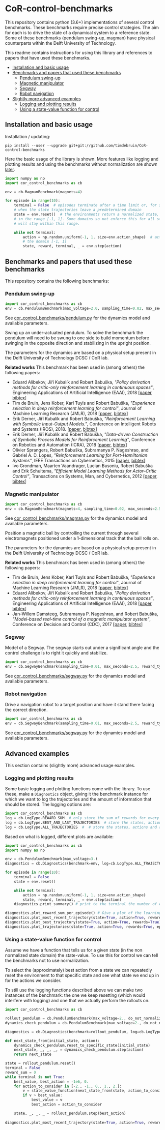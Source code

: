 # CoR-control-benchmarks
This repository contains python (3.6+) implementations of several control benchmarks. 
These benchmarks require precise control strategies. 
The aim for each is to drive the state of a dynamical system to a reference state. 
Some of these benchmarks (pendulum swing-up, magman) have physical counterparts within the Delft University of Technology.

This readme contains instructions for using this library and references to papers that have used these benchmarks. 

- [Installation and basic usage](#installation-and-basic-usage)
- [Benchmarks and papers that used these benchmarks](#benchmarks-and-papers-that-used-these-benchmarks)
    - [Pendulum swing-up](#pendulum-swing-up)
    - [Magnetic manipulator](#magnetic-manipulator)
    - [Segway](#segway)
    - [Robot navigation](#robot-navigation)
- [Slightly more advanced examples](#advanced-examples)
    - [Logging and plotting results](#logging-and-plotting-results)
    - [Using a state-value function for control](#using-a-state-value-function-for-control)

## Installation and basic usage
Installation / updating:

`pip install --user --upgrade git+git://github.com/timdebruin/CoR-control-benchmarks`

Here the basic usage of the library is shown. More features like logging and plotting results and
using the benchmarks without normalization are shown [later](#advanced-examples).  

```python
import numpy as np
import cor_control_benchmarks as cb

env = cb.MagmanBenchmark(magnets=4)

for episode in range(10):
    terminal = False  # episodes terminate after a time limit or, for some benchmarks, 
    # when the state trajectories leave a predetermined domain
    state = env.reset()  # the environments return a normalized state, with all components 
    # in the range [-1, 1]. Some domains so not enforce this for all state components, but good policies 
    # will stay within this range.

    while not terminal:
        action = np.random.uniform(-1, 1, size=env.action_shape)  # actions should also be normalized in 
        # the domain [-1, 1]  
        state, reward, terminal, _ = env.step(action)
```

## Benchmarks and papers that used these benchmarks
This repository contains the following benchmarks:

### Pendulum swing-up
```python
import cor_control_benchmarks as cb
env = cb.PendulumBenchmark(max_voltage=2.0, sampling_time=0.02, max_seconds=2.5, reward_type=cb.RewardType.QUADRATIC)
```
See [cor_control_benchmarks/pendulum.py](cor_control_benchmarks/pendulum.py) for the dynamics model and available parameters. 

Swing up an under-actuated pendulum. 
To solve the benchmark the pendulum will need to be swung to one side to build momentum before swinging in the opposite 
direction and stabilizing in the upright position.

The parameters for the dynamics are based on a physical setup present in the Delft University of Technology
DCSC / CoR lab.

**Related works**
This benchmark has been used in (among others) the following papers:

- Eduard Alibekov, Jiří Kubalík and Robert Babuška, *"Policy derivation methods for critic-only reinforcement learning in continuous spaces"*, Engineering Applications of Artificial Intelligence (EAAI), 2018 [[paper](https://www.sciencedirect.com/science/article/pii/S0952197617302993), [bibtex](doc/bib/alibekov18-eaai.bib)]
- Tim de Bruin, Jens Kober, Karl Tuyls and Robert Babuška, *"Experience selection in deep reinforcement learning for control"*, Journal of Machine Learning Research (JMLR), 2018 [[paper](http://jmlr.org/papers/v19/17-131.html), [bibtex](doc/bib/debruin2018jmlr.bib)]
- Erik Derner, Jiří Kubalík and Robert Babuška, *"Reinforcement Learning with Symbolic Input-Output Models."*, Conference on Intelligent Robots and Systems (IROS), 2018. [[paper](https://ieeexplore.ieee.org/abstract/document/8593881), [bibtex](doc/bib/derner2018reinforcement.bib)]
- Erik Derner, Jiří Kubalík and Robert Babuška, *"Data-driven Construction of Symbolic Process Models for Reinforcement Learning"*, Conference on Robotics and Automation (ICRA), 2018 [[paper](https://ieeexplore.ieee.org/abstract/document/8461182), [bibtex](doc/bib/derner18icra.bib)]
- Olivier Sprangers, Robert Babuška, Subramanya P. Nageshrao, and Gabriel A. D. Lopes, *"Reinforcement Learning for Port-Hamiltonian Systems"*, IEEE Transactions on Cybernetics, 2015 [[paper](https://ieeexplore.ieee.org/document/6883207), [bibtex](doc/bib/olivier15.bib)]
- Ivo Grondman, Maarten Vaandrager, Lucian Busoniu, Robert Babuška and Erik Schuitema, *"Efficient Model Learning Methods for Actor–Critic Control"*,  Transactions on Systems, Man, and Cybernetics, 2012 [[paper](https://ieeexplore.ieee.org/abstract/document/6096441), [bibtex](doc/bib/grondman12smc.bib)]

### Magnetic manipulator
```python
import cor_control_benchmarks as cb
env = cb.MagmanBenchmark(magnets=4, sampling_time=0.02, max_seconds=2.5, reward_type=cb.RewardType.QUADRATIC)
```
See [cor_control_benchmarks/magman.py](cor_control_benchmarks/magman.py) for the dynamics model and available parameters.

Position a magnetic ball by controlling the current through several electromagnets positioned under a
1-dimensional track that the ball rolls on.

The parameters for the dynamics are based on a physical setup present in the Delft University of Technology
DCSC / CoR lab.

**Related works**
This benchmark has been used in (among others) the following papers:
- Tim de Bruin, Jens Kober, Karl Tuyls and Robert Babuška, *"Experience selection in deep reinforcement learning for control"*, Journal of Machine Learning Research (JMLR), 2018 [[paper](http://jmlr.org/papers/v19/17-131.html), [bibtex](doc/bib/debruin2018jmlr.bib)]
- Eduard Alibekov, Jiří Kubalík and Robert Babuška, *"Policy derivation methods for critic-only reinforcement learning in continuous spaces"*, Engineering Applications of Artificial Intelligence (EAAI), 2018 [[paper](https://www.sciencedirect.com/science/article/pii/S0952197617302993), [bibtex](doc/bib/alibekov18-eaai.bib)]
- Jan-Willem Damsteeg, Subramanya P. Nageshrao, and Robert Babuška, *"Model-based real-time control of a magnetic manipulator system"*, Conference on Decision and Control (CDC), 2017 [[paper](https://ieeexplore.ieee.org/document/8264140), [bibtex](doc/bib/damsteeg17.bib)]

### Segway
Model of a Segway. The segway starts out under a significant angle and the control challenge is to right it
quickly and stabilize.

```python
import cor_control_benchmarks as cb
env = cb.SegwayBenchmark(sampling_time=0.01, max_seconds=2.5, reward_type=cb.RewardType.ABSOLUTE)
```
See [cor_control_benchmarks/segway.py](cor_control_benchmarks/segway.py) for the dynamics model and available parameters.

### Robot navigation
Drive a navigation robot to a target position and have it stand there facing the correct direction.

```python
import cor_control_benchmarks as cb
env = cb.SegwayBenchmark(sampling_time=0.01, max_seconds=2.5, reward_type=cb.RewardType.ABSOLUTE)
```
See [cor_control_benchmarks/segway.py](cor_control_benchmarks/segway.py) for the dynamics model and available parameters.


## Advanced examples
This section contains (slightly more) advanced usage examples.

### Logging and plotting results
Some basic logging and plotting functions come with the library. To use these, make a `Diagnostics` object, giving it the
benchmark instance for which we want to log the trajectories and the amount of information that should be stored. The logging options are:
```python
import cor_control_benchmarks as cb
log = cb.LogType.REWARD_SUM  # only store the sum of rewards for every episode
log = cb.LogType.BEST_AND_LAST_TRAJECTORIES  # store the states, actions and rewards at every time step of both the most recent and the best episode, as well as the sum of rewards for every episode 
log = cb.LogType.ALL_TRAJECTORIES  #  # store the states, actions and rewards at every time step of every episode
```
Based on what is logged, different plots are available:
```python
import cor_control_benchmarks as cb
import numpy as np

env = cb.PendulumBenchmark(max_voltage=3.)
diagnostics = cb.Diagnostics(benchmark=env, log=cb.LogType.ALL_TRAJECTORIES)

for episode in range(10):
    terminal = False  
    state = env.reset()  

    while not terminal:
        action = np.random.uniform(-1, 1, size=env.action_shape)  
        state, reward, terminal, _ = env.step(action)
    diagnostics.print_summary() # print to the terminal the number of episodes that have passed, the best reward sum so far and the most recent reward sum (works with all log types)

diagnostics.plot_reward_sum_per_episode() # Give a plot of the learning curve (works with all log types)
diagnostics.plot_most_recent_trajectory(state=True, action=True, rewards=True) # plot the states, actions and/or reward trajectories during the most recent episode (works with LogType.BEST_AND_LAST_TRAJECTORIES and LogType.ALL_TRAJECTORIES)
diagnostics.plot_best_trajectory(state=True, action=True, rewards=True) # plot the states, actions and/or reward trajectories during the episode with the highest reward sum so far (works with LogType.BEST_AND_LAST_TRAJECTORIES and LogType.ALL_TRAJECTORIES)
diagnostics.plot_trajectories(state=True, action=True, rewards=True, episode=3) # plot the states, actions and/or reward trajectories during a specific episode (works only with LogType.ALL_TRAJECTORIES)
```

### Using a state-value function for control
Assume we have a function that tells us for a given state (in the non normalized state domain) the state-value. To use this for control we can tell the benchmarks not to use normalization. 

To select the (approximately) best action from a state we can repeatedly reset the environment to that specific state and see what state we end up in for the actions we consider.

To still use the logging functions described above we can make two instances of the benchmark: the one we keep resetting (which would interfere with logging) and one that we actually perform the rollouts on.

````python
import cor_control_benchmarks as cb

rollout_pendulum = cb.PendulumBenchmark(max_voltage=2., do_not_normalize=True)
dynamics_check_pendulum = cb.PendulumBenchmark(max_voltage=2., do_not_normalize=True)

diagnostics = cb.Diagnostics(benchmark=rollout_pendulum, log=cb.LogType.BEST_AND_LAST_TRAJECTORIES)

def next_state_from(initial_state, action):
    dynamics_check_pendulum.reset_to_specific_state(initial_state)
    next_state, _, _, _, = dynamics_check_pendulum.step(action)
    return next_state

state = rollout_pendulum.reset()
terminal = False
reward_sum = 0
while terminal is not True:
    best_value, best_action = -1e6, 0.
    for action_to_consider in [-2., -1., 0., 1., 2.]:
        v = state_value_function(next_state_from(state, action_to_consider))
        if v > best_value:
            best_value = v
            best_action = action_to_consider

    state, _, _, _ = rollout_pendulum.step(best_action)
   
diagnostics.plot_most_recent_trajectory(state=True, action=True, rewards=True)
````
 
   
